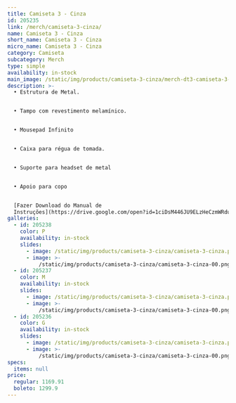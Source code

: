 ```yaml
---
title: Camiseta 3 - Cinza
id: 205235
link: /merch/camiseta-3-cinza/
name: Camiseta 3 - Cinza
short_name: Camiseta 3 - Cinza
micro_name: Camiseta 3 - Cinza
category: Camiseta
subcategory: Merch
type: simple
availability: in-stock
main_image: /static/img/products/camiseta-3-cinza/merch-dt3-camiseta-3-cinza.jpg
description: >-
  • Estrutura de Metal.


  • Tampo com revestimento melamínico.


  • Mousepad Infinito


  • Caixa para régua de tomada.


  • Suporte para headset de metal


  • Apoio para copo


  [Fazer Download do Manual de
  Instruções](https://drive.google.com/open?id=1ciDsM446JU9ELzHeCzmWRduGqkkbOzIM)
galleries:
  - id: 205238
    color: P
    availability: in-stock
    slides:
      - image: /static/img/products/camiseta-3-cinza/camiseta-3-cinza.png
      - image: >-
          /static/img/products/camiseta-3-cinza/camiseta-3-cinza-00.png
  - id: 205237
    color: M
    availability: in-stock
    slides:
      - image: /static/img/products/camiseta-3-cinza/camiseta-3-cinza.png
      - image: >-
          /static/img/products/camiseta-3-cinza/camiseta-3-cinza-00.png
  - id: 205236
    color: G
    availability: in-stock
    slides:
      - image: /static/img/products/camiseta-3-cinza/camiseta-3-cinza.png
      - image: >-
          /static/img/products/camiseta-3-cinza/camiseta-3-cinza-00.png
specs:
  items: null
price:
  regular: 1169.91
  boleto: 1299.9
---
```

